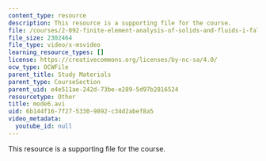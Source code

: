 ```yaml
---
content_type: resource
description: This resource is a supporting file for the course.
file: /courses/2-092-finite-element-analysis-of-solids-and-fluids-i-fall-2009/6b144f167f2753309892c34d2abef8a5_mode6.avi
file_size: 2302464
file_type: video/x-msvideo
learning_resource_types: []
license: https://creativecommons.org/licenses/by-nc-sa/4.0/
ocw_type: OCWFile
parent_title: Study Materials
parent_type: CourseSection
parent_uid: e4e511ae-242d-73be-e289-5d97b2816524
resourcetype: Other
title: mode6.avi
uid: 6b144f16-7f27-5330-9892-c34d2abef8a5
video_metadata:
  youtube_id: null
---
```

This resource is a supporting file for the course.